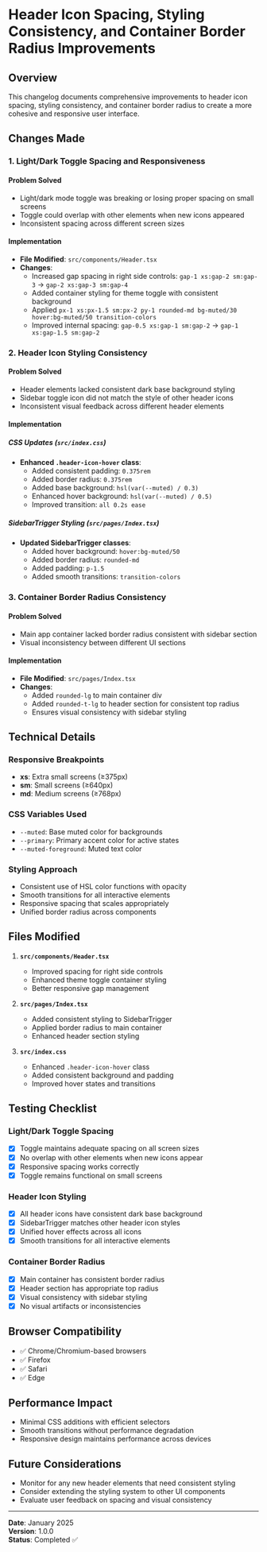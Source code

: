 # Header Icon Spacing, Styling Consistency, and Container Border Radius Improvements

## Overview
This changelog documents comprehensive improvements to header icon spacing, styling consistency, and container border radius to create a more cohesive and responsive user interface.

## Changes Made

### 1. Light/Dark Toggle Spacing and Responsiveness

#### Problem Solved
- Light/dark mode toggle was breaking or losing proper spacing on small screens
- Toggle could overlap with other elements when new icons appeared
- Inconsistent spacing across different screen sizes

#### Implementation
- **File Modified**: `src/components/Header.tsx`
- **Changes**:
  - Increased gap spacing in right side controls: `gap-1 xs:gap-2 sm:gap-3` → `gap-2 xs:gap-3 sm:gap-4`
  - Added container styling for theme toggle with consistent background
  - Applied `px-1 xs:px-1.5 sm:px-2 py-1 rounded-md bg-muted/30 hover:bg-muted/50 transition-colors`
  - Improved internal spacing: `gap-0.5 xs:gap-1 sm:gap-2` → `gap-1 xs:gap-1.5 sm:gap-2`

### 2. Header Icon Styling Consistency

#### Problem Solved
- Header elements lacked consistent dark base background styling
- Sidebar toggle icon did not match the style of other header icons
- Inconsistent visual feedback across different header elements

#### Implementation

##### CSS Updates (`src/index.css`)
- **Enhanced `.header-icon-hover` class**:
  - Added consistent padding: `0.375rem`
  - Added border radius: `0.375rem`
  - Added base background: `hsl(var(--muted) / 0.3)`
  - Enhanced hover background: `hsl(var(--muted) / 0.5)`
  - Improved transition: `all 0.2s ease`

##### SidebarTrigger Styling (`src/pages/Index.tsx`)
- **Updated SidebarTrigger classes**:
  - Added hover background: `hover:bg-muted/50`
  - Added border radius: `rounded-md`
  - Added padding: `p-1.5`
  - Added smooth transitions: `transition-colors`

### 3. Container Border Radius Consistency

#### Problem Solved
- Main app container lacked border radius consistent with sidebar section
- Visual inconsistency between different UI sections

#### Implementation
- **File Modified**: `src/pages/Index.tsx`
- **Changes**:
  - Added `rounded-lg` to main container div
  - Added `rounded-t-lg` to header section for consistent top radius
  - Ensures visual consistency with sidebar styling

## Technical Details

### Responsive Breakpoints
- **xs**: Extra small screens (≥375px)
- **sm**: Small screens (≥640px)
- **md**: Medium screens (≥768px)

### CSS Variables Used
- `--muted`: Base muted color for backgrounds
- `--primary`: Primary accent color for active states
- `--muted-foreground`: Muted text color

### Styling Approach
- Consistent use of HSL color functions with opacity
- Smooth transitions for all interactive elements
- Responsive spacing that scales appropriately
- Unified border radius across components

## Files Modified

1. **`src/components/Header.tsx`**
   - Improved spacing for right side controls
   - Enhanced theme toggle container styling
   - Better responsive gap management

2. **`src/pages/Index.tsx`**
   - Added consistent styling to SidebarTrigger
   - Applied border radius to main container
   - Enhanced header section styling

3. **`src/index.css`**
   - Enhanced `.header-icon-hover` class
   - Added consistent background and padding
   - Improved hover states and transitions

## Testing Checklist

### Light/Dark Toggle Spacing
- [x] Toggle maintains adequate spacing on all screen sizes
- [x] No overlap with other elements when new icons appear
- [x] Responsive spacing works correctly
- [x] Toggle remains functional on small screens

### Header Icon Styling
- [x] All header icons have consistent dark base background
- [x] SidebarTrigger matches other header icon styles
- [x] Unified hover effects across all icons
- [x] Smooth transitions for all interactive elements

### Container Border Radius
- [x] Main container has consistent border radius
- [x] Header section has appropriate top radius
- [x] Visual consistency with sidebar styling
- [x] No visual artifacts or inconsistencies

## Browser Compatibility
- ✅ Chrome/Chromium-based browsers
- ✅ Firefox
- ✅ Safari
- ✅ Edge

## Performance Impact
- Minimal CSS additions with efficient selectors
- Smooth transitions without performance degradation
- Responsive design maintains performance across devices

## Future Considerations
- Monitor for any new header elements that need consistent styling
- Consider extending the styling system to other UI components
- Evaluate user feedback on spacing and visual consistency

---

**Date**: January 2025  
**Version**: 1.0.0  
**Status**: Completed ✅